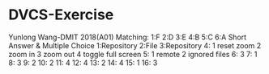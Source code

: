 # DVCS-Exercise
Yunlong Wang-DMIT 2018(A01)
Matching:
1:F
2:D
3:E
4:B
5:C
6:A
Short Answer & Multiple Choice
1:Repository
2:File
3:Repository
4: 1 reset zoom 2 zoom in 3 zoom out 4 toggle full screen
5: 1 remote 2 ignored files
6: 3
7: 1
8: 3
9: 2
10: 2
11: 4
12: 4
13: 2
14: 4
15: 1
16: 3
